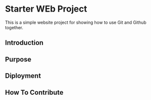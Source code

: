# Starter WEb Project

This is a simple website project for 
showing how to use Git and Github together.

## Introduction

## Purpose

## Diployment

## How To Contribute